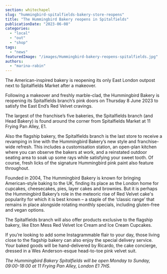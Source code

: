 ```yaml
---
section: whitechapel
slug: "hummingbird-spitalfields-bakery-store-reopens"
title: "The Hummingbird Bakery reopens in Spitalfields"
publicationDate: "2023-06-08"
categories: 
  - "local"
  - "out"
  - "shop"
tags: 
  - "news"
featuredImage: "/images/Hummingbird-bakery-reopens-spitalfields.jpg"
authors: 
  - "marina-rabin"
---
```


The American-inspired bakery is reopening its only East London outpost next to Spitalfields Market after a makeover.

Following a makeover and freshly marble-clad, the Hummingbird Bakery is reopening its Spitalfields branch’s pink doors on Thursday 8 June 2023 to satisfy the East End’s Red Velvet cravings. 

The largest of the franchise’s five bakeries, the Spitalfields branch (and Head Bakery) is found around the corner from Spitalfields Market at 11 Frying Pan Alley, E1. 

Also the flagship bakery, the Spitalfields branch is the last store to receive a revamping in line with the Hummingbird Bakery’s new style and franchise-wide refresh. This includes a customisation station, an open-plan kitchen where you can observe the bakers at work, and a reinstated outdoor seating area to soak up some rays while satisfying your sweet tooth. Of course, fresh licks of the signature Hummingbird pink paint also feature throughout.

Founded in 2004, The Hummingbird Bakery is known for bringing American-style baking to the UK, finding its place as the London home for cupcakes, cheesecakes, pies, layer cakes and brownies. But it is perhaps the Hummingbird Bakery’s role in the meteoric rise of Red Velvet cake's popularity for which it is best known – a staple of the ‘classic range’ that remains in place alongside rotating monthly specials, including gluten-free and vegan options.

The Spitalfields branch will also offer products exclusive to the flagship bakery, like Eton Mess Red Velvet Ice Cream and Ice Cream Cupcakes.

If you’re looking to add some Instagrammable flair to your day, those living close to the flagship bakery can also enjoy the special delivery service. Your baked goods will be hand-delivered by Ricardo, the cake concierge, dressed in a Wes Anderson-esque head-to-toe pink velvet suit.  

_The Hummingbird Bakery Spitalfields will be open Monday to Sunday, 09:00-18:00 at 11 Frying Pan Alley, London E1 7HS._
